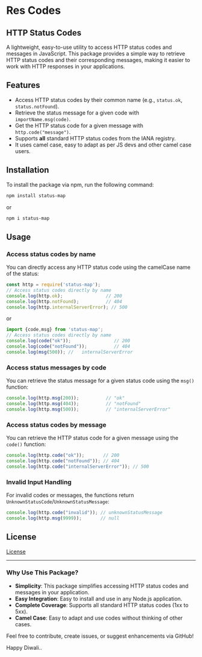 
# Res Codes

## HTTP Status Codes

A lightweight, easy-to-use utility to access HTTP status codes and messages in JavaScript. This package provides a simple way to retrieve HTTP status codes and their corresponding messages, making it easier to work with HTTP responses in your applications. 

## Features

- Access HTTP status codes by their common name (e.g., `status.ok`, `status.notFound`).
- Retrieve the status message for a given code with `importName.msg(code)`.
- Get the HTTP status code for a given message with `http.code("message")`.
- Supports **all** standard HTTP status codes from the IANA registry.
- It uses camel case, easy to adapt as per JS devs and other camel case users.

## Installation

To install the package via npm, run the following command:

```bash
npm install status-map
```
or
```bash
npm i status-map
```

## Usage

### Access status codes by name

You can directly access any HTTP status code using the camelCase name of the status:

```js
const http = require('status-map');
// Access status codes directly by name
console.log(http.ok);                // 200
console.log(http.notFound);          // 404
console.log(http.internalServerError); // 500
```

or 

```js
import {code,msg} from 'status-map';
// Access status codes directly by name
console.log(code("ok"));                // 200
console.log(code("notFound"));          // 404
console.log(msg(500)); //   internalServerError
```

### Access status messages by code

You can retrieve the status message for a given status code using the `msg()` function:

```js
console.log(http.msg(200));          // "ok"
console.log(http.msg(404));          // "notFound"
console.log(http.msg(500));          // "internalServerError"
```

### Access status codes by message

You can retrieve the HTTP status code for a given message using the `code()` function:

```js
console.log(http.code("ok"));       // 200
console.log(http.code("notFound")); // 404
console.log(http.code("internalServerError")); // 500
```

### Invalid Input Handling

For invalid codes or messages, the functions return `UnknownStatusCode`/`UnknownStatusMessage`:

```js
console.log(http.code("invalid")); // unknownStatusMessage
console.log(http.msg(9999));       // null
```

## License

[License](LICENSE)

<hr />

### Why Use This Package?

* **Simplicity**: This package simplifies accessing HTTP status codes and messages in your application.
* **Easy Integration**: Easy to install and use in any Node.js application.
* **Complete Coverage**: Supports all standard HTTP status codes (1xx to 5xx).
* **Camel Case**: Easy to adapt and use codes without thinking of other cases.
  
Feel free to contribute, create issues, or suggest enhancements via GitHub!

Happy Diwali..


